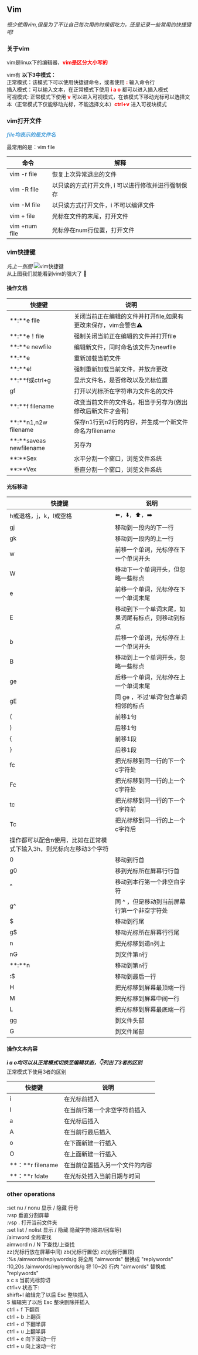 ## Vim

*很少使用vim,但是为了不让自己每次用的时候很吃力，还是记录一些常用的快捷键吧!*

### 关于vim

vim是linux下的编辑器，<font color="red">**vim是区分大小写的**</font> 

vim有 **以下3中模式：**     
正常模式：该模式下可以使用快捷键命令，或者使用 <font color="red">**:**</font> 输入命令行    
插入模式：可以输入文本，在正常模式下使用 <font color="red">**i  a  o**</font> 都可以进入插入模式   
可视模式: 正常模式下使用 <font color="red">**v**</font> 可以进入可视模式，在该模式下移动光标可以选择文本（正常模式下仅能移动光标，不能选择文本）<font color="red">**ctrl+v**</font> 进入可视块模式

### vim打开文件
<font color="#4EA1DB">***file均表示的是文件名***</font>    

最常用的是：vim file     

|命令         |    解释
|----        |    ---
|vim -r file | 恢复上次异常退出的文件
|vim -R file | 以只读的方式打开文件, i 可以进行修改并进行强制保存
|vim -M file | 以只读方式打开文件，i 不可以编译文件
|vim + file  | 光标在文件的末尾，打开文件
|vim +num file| 光标停在num行位置，打开文件

### vim快捷键
*先上一张图*
![vim快捷键](http://p2dhba8jd.bkt.clouddn.com/vi-vim-cheat-sheet-sch.gif)  
从上图我们就能看到vim的强大了 🤣

#### 操作文档

|快捷键            			|    说明
|----             			|    ---
|**:**e file      			|    关闭当前正在编辑的文件并打开file,如果有更改未保存，vim会警告⚠️
|**:**e！file     			|    强制关闭当前正在编辑的文件并打开file
|**:**e newfile   			|    编辑新文件，同时命名该文件为newfile
|**:**e           			|    重新加载当前文件
|**:**e!          			|    强制重新加载当前文件，并放弃更改
|**:**f或ctrl+g   			|    显示文件名，是否修改以及光标位置
|gf               			|    打开以光标所在字符串为文件名的文件
|**:**f filename  			|    改变当前文件的文件名，相当于另存为(做出修改后新文件才会有)
|**:**n1,n2w filename		|    保存n1行到n2行的内容，并生成一个新文件命名为filename
|**:**saveas newfilename  |    另存为
|**:**Sex                 |    水平分割一个窗口，浏览文件系统
|**:**Vex                 |    垂直分割一个窗口，浏览文件系统

#### 光标移动

|快捷键   						|    说明
|----    						|    ---
|h或退格，j，k，l或空格 		| ⬅️，⬇️，⬆️，➡️
|gj   							| 移动到一段内的下一行
|gk   							| 移动到一段内的上一行
|w                         | 前移一个单词，光标停在下一个单词开头
|W								| 移动下一个单词开头，但忽略一些标点
|e								| 前移一个单词，光标停在下一个单词末尾
|E								| 移动到下一个单词末尾，如果词尾有标点，则移动到标点
|b								| 后移一个单词，光标停在上一个单词开头
|B								| 移动到上一个单词开头，忽略一些标点
|ge								| 后移一个单词，光标停在上一个单词末尾
|gE								| 同 ge ，不过‘单词’包含单词相邻的标点
|(								| 前移1句
|)								| 后移1句
|{								| 前移1段
|}								| 后移1段
|fc								| 把光标移到同一行的下一个c字符处
|Fc								| 把光标移到同一行的上一个c字符处
|tc								| 把光标移到同一行的下一个c字符前
|Tc								| 把光标移到同一行的上一个c字符后
|操作都可以配合n使用，比如在正常模式下输入3h，则光标向左移动3个字符
|0								| 移动到行首
|g0								| 移到光标所在屏幕行行首
|^								| 移动到本行第一个非空白字符
|g^								| 同 ^ ，但是移动到当前屏幕行第一个非空字符处
|$								| 移动到行尾
|g$								| 移动光标所在屏幕行行尾
|n								| 把光标移到递n列上
|nG								| 到文件第n行
|**:**n<cr> 					| 移动到第n行
|**:**$<cr> 					| 移动到最后一行
|H								| 把光标移到屏幕最顶端一行
|M								| 把光标移到屏幕中间一行
|L								| 把光标移到屏幕最底端一行
|gg								| 到文件头部
|G								| 到文件尾部

#### 操作文本内容

***i a o均可以从正常模式切换至编辑状态，👇列出了3者的区别***   
正常模式下使用3者的区别
  
快捷键   						|    说明
----    						|    ---
|i								| 在光标前插入
|I								| 在当前行第一个非空字符前插入
|a								| 在光标后插入
|A								| 在当前行最后插入
|o								| 在下面新建一行插入
|O								| 在上面新建一行插入
|**：**r filename          | 在当前位置插入另一个文件的内容
|**：**r !date				| 在光标处插入当前日期与时间


### other operations
:set nu  / nonu  显示 / 隐藏 行号  
:vsp 垂直分割屏幕  
:vsp . 打开当前文件夹  
:set list / nolist  显示 / 隐藏 隐藏字符(缩进/回车等)  
/aimword  全局查找   
aimword  n / N 下查找/上查找   
zz(光标行放在屏幕中间)   zb(光标行置低)     zt(光标行置顶)      
:%s /aimwords/replywords/g   将全局 "aimwords" 替换成 "replywords"    
:10,20s /aimwords/replywords/g   将 10~20 行内 "aimwords" 替换成 "replywords"   
x c s 当前光标剪切      
ctrl+v 状态下:    
  shirft+I 编辑完了以后 Esc 整块插入   
  S 编辑完了以后 Esc 整块删除并插入   
ctrl + f  下翻页   
ctrl + b  上翻页   
ctrl + d  下翻半屏    
ctrl + u  上翻半屏    
ctrl + e  向下滚动一行    
ctrl + u  向上滚动一行    
